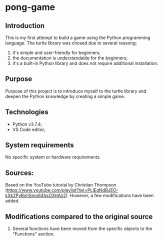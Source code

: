 # pong-game

## Introduction

This is my first attempt to build a game using the Python programming language. The turtle library was chosed due to several reasong: 
1) it's simple and user-friendly for beginners;
2) the documentation is understandable for the beginners;
3) it's a built-in Python library and does not require additional installation. 

## Purpose

Purpose of this project is to introduce myself to the turtle library and deepen the Python knowledge by creating a simple game.

## Technologies

- Python v3.7.4;
- VS Code editor;

## System requirements

No specific system or hardware requirements.

## Sources:
Based on the YouTube tutorial by Christian Thompson (https://www.youtube.com/playlist?list=PLlEgNdBJEO-kXk2PyBxhSmo84hsO3HAz2). 
However, a few modifications have been added.

## Modifications compared to the original source

1) Several functions have been moved from the specific objects to the "Functions" section. 
